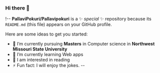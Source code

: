### Hi there 👋 

!--
**PallaviPokuri/Pallavipokuri** is a ✨ _special_ ✨ repository because its `README.md` (this file) appears on your GitHub profile.

Here are some ideas to get you started:

- 🔭 I’m currently pursuing **Masters** in Computer science in **Northwest Missouri State University**
- 🌱 I’m currently learning Web apps
- 📖 I am interested in reading 
- ⚡ Fun fact: I will enjoy the jokes.
--
